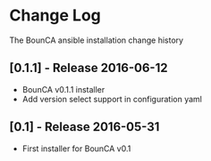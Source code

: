 # Change Log
The BounCA ansible installation change history

## [0.1.1] - Release 2016-06-12

* BounCA v0.1.1 installer
* Add version select support in configuration yaml

## [0.1] - Release 2016-05-31

* First installer for BounCA v0.1
